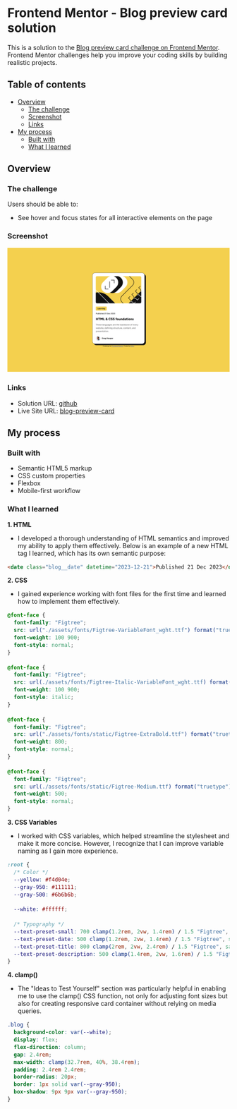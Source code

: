 # Frontend Mentor - Blog preview card solution

This is a solution to the [Blog preview card challenge on Frontend Mentor](https://www.frontendmentor.io/challenges/blog-preview-card-ckPaj01IcS). Frontend Mentor challenges help you improve your coding skills by building realistic projects.

## Table of contents

- [Overview](#overview)
  - [The challenge](#the-challenge)
  - [Screenshot](#screenshot)
  - [Links](#links)
- [My process](#my-process)
  - [Built with](#built-with)
  - [What I learned](#what-i-learned)

## Overview

### The challenge

Users should be able to:

- See hover and focus states for all interactive elements on the page

### Screenshot

![Blog Preview Card Screenshot](./screenshot_blog-preview-card.png)

### Links

- Solution URL: [github](https://github.com/nitinrs95/blog-preview-card-main.git)
- Live Site URL: [blog-preview-card](https://nitinrs95.github.io/blog-preview-card-main/)

## My process

### Built with

- Semantic HTML5 markup
- CSS custom properties
- Flexbox
- Mobile-first workflow

### What I learned

**1. HTML**

- I developed a thorough understanding of HTML semantics and improved my ability to apply them effectively. Below is an example of a new HTML tag I learned, which has its own semantic purpose:

```html
<date class="blog__date" datetime="2023-12-21">Published 21 Dec 2023</date>
```

**2. CSS**

- I gained experience working with font files for the first time and learned how to implement them effectively.

```css
@font-face {
  font-family: "Figtree";
  src: url("./assets/fonts/Figtree-VariableFont_wght.ttf") format("truetype-variations");
  font-weight: 100 900;
  font-style: normal;
}

@font-face {
  font-family: "Figtree";
  src: url(./assets/fonts/Figtree-Italic-VariableFont_wght.ttf) format("truetype-variations");
  font-weight: 100 900;
  font-style: italic;
}

@font-face {
  font-family: "Figtree";
  src: url("./assets/fonts/static/Figtree-ExtraBold.ttf") format("truetype");
  font-weight: 800;
  font-style: normal;
}

@font-face {
  font-family: "Figtree";
  src: url(./assets/fonts/static/Figtree-Medium.ttf) format("truetype");
  font-weight: 500;
  font-style: normal;
}
```

**3. CSS Variables**

- I worked with CSS variables, which helped streamline the stylesheet and make it more concise. However, I recognize that I can improve variable naming as I gain more experience.

```css
:root {
  /* Color */
  --yellow: #f4d04e;
  --gray-950: #111111;
  --gray-500: #6b6b6b;

  --white: #ffffff;

  /* Typography */
  --text-preset-small: 700 clamp(1.2rem, 2vw, 1.4rem) / 1.5 "Figtree", sans-serif;
  --text-preset-date: 500 clamp(1.2rem, 2vw, 1.4rem) / 1.5 "Figtree", sans-serif;
  --text-preset-title: 800 clamp(2rem, 2vw, 2.4rem) / 1.5 "Figtree", sans-serif;
  --text-preset-description: 500 clamp(1.4rem, 2vw, 1.6rem) / 1.5 "Figtree", sans-serif;
}
```

**4. clamp()**

- The "Ideas to Test Yourself" section was particularly helpful in enabling me to use the clamp() CSS function, not only for adjusting font sizes but also for creating responsive card container without relying on media queries.

```css
.blog {
  background-color: var(--white);
  display: flex;
  flex-direction: column;
  gap: 2.4rem;
  max-width: clamp(32.7rem, 40%, 38.4rem);
  padding: 2.4rem 2.4rem;
  border-radius: 20px;
  border: 1px solid var(--gray-950);
  box-shadow: 9px 9px var(--gray-950);
}
```
